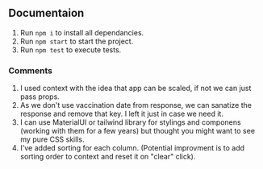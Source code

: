 ## Documentaion
1. Run `npm i` to install all dependancies.
2. Run `npm start` to start the project.
3. Run `npm test` to execute tests.

### Comments
1. I used context with the idea that app can be scaled, if not we can just pass props.
2. As we don't use vaccination date from response, we can sanatize the response and remove that key.
I left it just in case we need it.
3. I can use MaterialUI or tailwind library for stylings and componens (working with them for a few years) but thought you might want to see my pure CSS skills.
4. I've added sorting for each column. (Potential improvment is to add sorting order to context and reset it on "clear" click).
